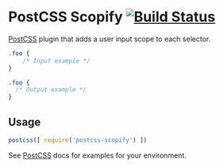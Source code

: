 # PostCSS Scopify [![Build Status][ci-img]][ci]

[PostCSS] plugin that adds a user input scope to each selector.

[PostCSS]: https://github.com/postcss/postcss
[ci-img]:  https://travis-ci.org/pazams/postcss-scopify.svg
[ci]:      https://travis-ci.org/pazams/postcss-scopify

```css
.foo {
    /* Input example */
}
```

```css
.foo {
  /* Output example */
}
```

## Usage

```js
postcss([ require('postcss-scopify') ])
```

See [PostCSS] docs for examples for your environment.
